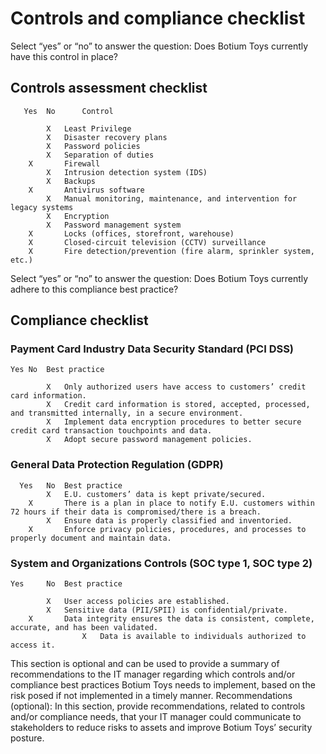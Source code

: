 <h1>Controls and compliance checklist</h1>


Select “yes” or “no” to answer the question: Does Botium Toys currently have this control in place? 


<h2>Controls assessment checklist</h2>


       Yes  No      Control

	        X	Least Privilege
	        X	Disaster recovery plans
        	X	Password policies
	        X	Separation of duties
        X		Firewall
	        X	Intrusion detection system (IDS)
	        X	Backups
        X		Antivirus software
            X	Manual monitoring, maintenance, and intervention for legacy systems
	        X	Encryption
	        X	Password management system
        X		Locks (offices, storefront, warehouse)
        X		Closed-circuit television (CCTV) surveillance
        X		Fire detection/prevention (fire alarm, sprinkler system, etc.)



Select “yes” or “no” to answer the question: Does Botium Toys currently adhere to this compliance best practice?

<h2>Compliance checklist</h2>

<h3>Payment Card Industry Data Security Standard (PCI DSS)</h3>


	Yes	No	Best practice

	        X	Only authorized users have access to customers’ credit card information. 
        	X	Credit card information is stored, accepted, processed, and transmitted internally, in a secure environment.
	        X	Implement data encryption procedures to better secure credit card transaction touchpoints and data. 
	        X	Adopt secure password management policies.


<h3>General Data Protection Regulation (GDPR)</h3>

	  Yes	No	Best practice
	        X	E.U. customers’ data is kept private/secured.
        X		There is a plan in place to notify E.U. customers within 72 hours if their data is compromised/there is a breach.
	        X	Ensure data is properly classified and inventoried.
        X		Enforce privacy policies, procedures, and processes to properly document and maintain data.


<h3>System and Organizations Controls (SOC type 1, SOC type 2)</h3> 

	Yes	    No	Best practice
 
	        X	User access policies are established.
	        X	Sensitive data (PII/SPII) is confidential/private.
        X		Data integrity ensures the data is consistent, complete, accurate, and has been validated.
        	        X	Data is available to individuals authorized to access it.


This section is optional and can be used to provide a summary of recommendations to the IT manager regarding which controls and/or compliance best practices Botium Toys needs to implement, based on the risk posed if not implemented in a timely manner.
Recommendations (optional): In this section, provide recommendations, related to controls and/or compliance needs, that your IT manager could communicate to stakeholders to reduce risks to assets and improve Botium Toys’ security posture.

